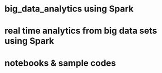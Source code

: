 # big_data_analytics using Spark
# real time analytics from big data sets using Spark

# notebooks & sample codes